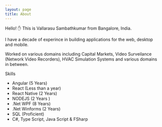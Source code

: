 ```yaml
---
layout: page
title: About
---
```


Hello! ✋ This is Vallarasu Sambathkumar from Bangalore, India.

I have a decade of experince in building applications for the web, desktop and mobile.

Worked on various domains including Capital Markets, Video Surveilance (Network Video Recorders), HVAC Simulation Systems and various domains in between.

Skills

- Angular (5 Years)
- React (Less than a year)
- React Native (2 Years)
- NODEJS (2 Years )
- .Net WPF (8 Years)
- .Net Winforms (2 Years)
- SQL (Proficient)
- C#, Type Script, Java Script & FSharp
